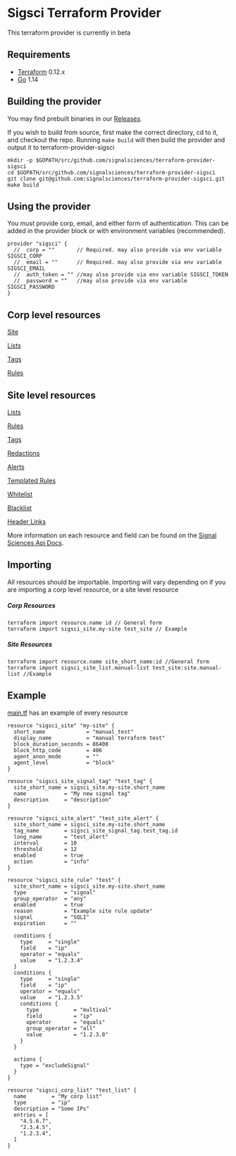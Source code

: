 # Sigsci Terraform Provider

This terraform provider is currently in beta

## Requirements
* [Terraform](https://www.terraform.io/downloads.html) 0.12.x
* [Go](https://golang.org/doc/install) 1.14

## Building the provider
You may find prebuilt binaries in our [Releases](https://github.com/signalsciences/terraform-provider-sigsci/releases). 

If you wish to build from source, first make the correct directory, cd to it, and checkout the repo.  Running `make build` will then build the provider and output it to terraform-provider-sigsci
```shell script
mkdir -p $GOPATH/src/github.com/signalsciences/terraform-provider-sigsci
cd $GOPATH/src/github.com/signalsciences/terraform-provider-sigsci
git clone git@github.com:signalsciences/terraform-provider-sigsci.git
make build
```

## Using the provider
You must provide corp, email, and either form of authentication.  This can be added in the provider block or with environment variables (recommended).

```hcl-terraform
provider "sigsci" {
  //  corp = ""       // Required. may also provide via env variable SIGSCI_CORP
  //  email = ""      // Required. may also provide via env variable SIGSCI_EMAIL
  //  auth_token = "" //may also provide via env variable SIGSCI_TOKEN
  //  password = ""   //may also provide via env variable SIGSCI_PASSWORD
}
```
## Corp level resources
[Site](https://github.com/signalsciences/terraform-provider-sigsci/blob/master/docs/resources/site.md)

[Lists](https://github.com/signalsciences/terraform-provider-sigsci/blob/master/docs/resources/corp_list.md)

[Tags](https://github.com/signalsciences/terraform-provider-sigsci/blob/master/docs/resources/corp_signal_tag.md)

[Rules](https://github.com/signalsciences/terraform-provider-sigsci/blob/master/docs/resources/corp_rule.md)

## Site level resources

[Lists](https://github.com/signalsciences/terraform-provider-sigsci/blob/master/docs/resources/site_list.md)

[Rules](https://github.com/signalsciences/terraform-provider-sigsci/blob/master/docs/resources/site_rule.md)

[Tags](https://github.com/signalsciences/terraform-provider-sigsci/blob/master/docs/resources/site_signal_tag.md)

[Redactions](https://github.com/signalsciences/terraform-provider-sigsci/blob/master/docs/resources/site_redaction.md)

[Alerts](https://github.com/signalsciences/terraform-provider-sigsci/blob/master/docs/resources/site_alert.md)

[Templated Rules](https://github.com/signalsciences/terraform-provider-sigsci/blob/master/docs/resources/site_templated_rule.md)

[Whitelist](https://github.com/signalsciences/terraform-provider-sigsci/blob/master/docs/resources/site_whitelist.md)

[Blacklist](https://github.com/signalsciences/terraform-provider-sigsci/blob/master/docs/resources/site_blacklist.md)

[Header Links](https://github.com/signalsciences/terraform-provider-sigsci/blob/master/docs/resources/site_header_link.md)

More information on each resource and field can be found on the [Signal Sciences Api Docs](https://docs.signalsciences.net/api/).


## Importing

All resources should be importable. Importing will vary depending on if you are importing a corp level resource, or a site level resource
##### Corp Resources
```hcl-terraform
terraform import resource.name id // General form
terraform import sigsci_site.my-site test_site // Example
```

##### Site Resources
```hcl-terraform
terraform import resource.name site_short_name:id //General form
terraform import sigsci_site_list.manual-list test_site:site.manual-list //Example
```


## Example
[main.tf](https://github.com/signalsciences/terraform-provider-sigsci/blob/master/main.tf) has an example of every resource 
```hcl-terraform
resource "sigsci_site" "my-site" {
  short_name             = "manual_test"
  display_name           = "manual terraform test"
  block_duration_seconds = 86400
  block_http_code        = 406
  agent_anon_mode        = ""
  agent_level            = "block"
}

resource "sigsci_site_signal_tag" "test_tag" {
  site_short_name = sigsci_site.my-site.short_name
  name            = "My new signal tag"
  description     = "description"
}

resource "sigsci_site_alert" "test_site_alert" {
  site_short_name = sigsci_site.my-site.short_name
  tag_name        = sigsci_site_signal_tag.test_tag.id
  long_name       = "test_alert"
  interval        = 10
  threshold       = 12
  enabled         = true
  action          = "info"
}

resource "sigsci_site_rule" "test" {
  site_short_name = sigsci_site.my-site.short_name
  type            = "signal"
  group_operator  = "any"
  enabled         = true
  reason          = "Example site rule update"
  signal          = "SQLI"
  expiration      = ""

  conditions {
    type     = "single"
    field    = "ip"
    operator = "equals"
    value    = "1.2.3.4"
  }
  conditions {
    type     = "single"
    field    = "ip"
    operator = "equals"
    value    = "1.2.3.5"
    conditions {
      type           = "multival"
      field          = "ip"
      operator       = "equals"
      group_operator = "all"
      value          = "1.2.3.8"
    }
  }

  actions {
    type = "excludeSignal"
  }
}

resource "sigsci_corp_list" "test_list" {
  name        = "My corp list"
  type        = "ip"
  description = "Some IPs"
  entries = [
    "4.5.6.7",
    "2.3.4.5",
    "1.2.3.4",
  ]
}

```
